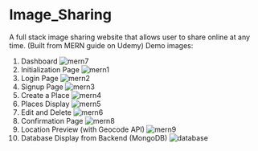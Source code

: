 # Image_Sharing
A full stack image sharing website that allows user to share online at any time. (Built from MERN guide on Udemy)
Demo images:
1. Dashboard
![mern7](https://github.com/Pumpkinmann/Image_Sharing/assets/96442304/02e21998-138c-4543-9a35-320da7500714)
2. Initialization Page
![mern1](https://github.com/Pumpkinmann/Image_Sharing/assets/96442304/097dbf3c-623a-4034-970e-3f94f1aa7202)
3. Login Page
![mern2](https://github.com/Pumpkinmann/Image_Sharing/assets/96442304/8b51ca76-b564-4c3e-b47f-cd01c92a9551)
4. Signup Page
![mern3](https://github.com/Pumpkinmann/Image_Sharing/assets/96442304/426f8d56-c81f-4faf-8662-4dedc0da58a2)
5. Create a Place
![mern4](https://github.com/Pumpkinmann/Image_Sharing/assets/96442304/0ad6ed6d-74e4-4b0e-9816-7d372cdab0a1)
6. Places Display
![mern5](https://github.com/Pumpkinmann/Image_Sharing/assets/96442304/e3982bc6-43e3-411b-b038-8348e3fbbe52)
7. Edit and Delete
![mern6](https://github.com/Pumpkinmann/Image_Sharing/assets/96442304/23f2ad90-61da-4f98-a710-88312b66da69)
8. Confirmation Page
![mern8](https://github.com/Pumpkinmann/Image_Sharing/assets/96442304/ece2e224-706c-4d62-b419-68276b6376c6)
9. Location Preview (with Geocode API)
![mern9](https://github.com/Pumpkinmann/Image_Sharing/assets/96442304/f2007bbe-194b-4afe-a821-8734bb4de547)
10. Database Display from Backend (MongoDB)
![database](https://github.com/Pumpkinmann/Image_Sharing/assets/96442304/df22adff-327c-4653-b25e-e485c2b41de2)
